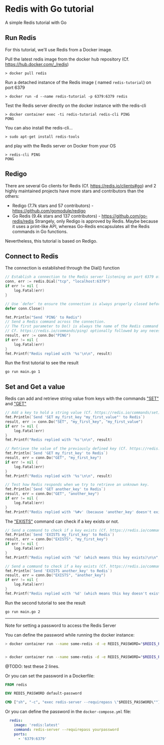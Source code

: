 # Redis with Go tutorial
A simple Redis tutorial with Go




## Run Redis

For this tutorial, we'll use Redis from a Docker image.


Pull the latest redis image from the docker hub repository (Cf. https://hub.docker.com/_/redis)
```
> docker pull redis
```

Run a detached instance of the Redis image ( named `redis-tutorial`) on port 6379
```
> docker run -d --name redis-tutorial -p 6379:6379 redis
```

Test the Redis server directly on the docker instance with the redis-cli
```
> docker container exec -ti redis-tutorial redis-cli PING
PONG
```

You can also install the redis-cli... 
```
> sudo apt-get install redis-tools
```

and play with the Redis server on Docker from your OS
```
> redis-cli PING
PONG
```


## Redigo

There are several Go clients for Redis (Cf. https://redis.io/clients#go) and 2 highly maintained projects have more stars and contributors than the others:
  - Redigo (7.7k stars and 57 contributors) - https://github.com/gomodule/redigo
  - Go Redis (9.4k stars and 137 contributors) - https://github.com/go-redis/redis
Strangely, only Redigo is approved by Redis. Maybe because it uses a print-like API, whereas Go-Redis encapsulates all the Redis commands in Go functions.

Nevertheless, this tutorial is based on Redigo.


## Connect to Redis

The connection is established through the Dial() function 

```go
// Establish a connection to the Redis server listening on port 6379 of the docker instance 'redis-tutorial'.
conn, err := redis.Dial("tcp", "localhost:6379")
if err != nil {
	log.Fatal(err)
}

// Use `defer` to ensure the connection is always properly closed before exiting the main() function.
defer conn.Close()

fmt.Println("Send 'PING' to Redis")
// Send a Redis command across the connection.
// The first parameter to Do() is always the name of the Redis command (here, the `PING` command,
// Cf. https://redis.io/commands/ping) optionally followed by any necessary arguments.
result, err := conn.Do("PING")
if err != nil {
	log.Fatal(err)
}
fmt.Printf("Redis replied with '%s'\n\n", result)
```

Run the first tutorial to see the result
```
go run main.go 1
```

## Set and Get a value

Redis can add and retrieve string value from keys with the commands ["SET"](https://redis.io/commands/set) 
and ["GET"](https://redis.io/commands/get)

```go
// Add a key to hold a string value (Cf. https://redis.io/commands/set)
fmt.Println(`Send 'SET my_first_key "my_first_value"' to Redis`)
result, err := conn.Do("SET", "my_first_key", "my_first_value")
if err != nil {
    log.Fatal(err)
}
fmt.Printf("Redis replied with '%s'\n\n", result)

// Retrieve the value of the previously defined key (Cf. https://redis.io/commands/get)
fmt.Println(`Send 'GET my_first_key' to Redis`)
result, err = conn.Do("GET", "my_first_key")
if err != nil {
    log.Fatal(err)
}
fmt.Printf("Redis replied with '%s'\n\n", result)

// Test how Redis responds when we try to retrieve an unknown key.
fmt.Println(`Send 'GET another_key' to Redis`)
result, err = conn.Do("GET", "another_key")
if err != nil {
    log.Fatal(err)
}
fmt.Printf("Redis replied with '%#v' (because 'another_key' doesn't exist in Redis)\n\n", result)
```

The ["EXISTS"](https://redis.io/commands/exists) command can check if a key exists or not.

```go
// Send a command to check if a key exists (Cf. https://redis.io/commands/exists)
fmt.Println(`Send 'EXISTS my_first_key' to Redis`)
result, err = conn.Do("EXISTS", "my_first_key")
if err != nil {
    log.Fatal(err)
}
fmt.Printf("Redis replied with '%d' (which means this key exists)\n\n", result)

// Send a command to check if a key exists (Cf. https://redis.io/commands/exists)
fmt.Println(`Send 'EXISTS another_key' to Redis`)
result, err = conn.Do("EXISTS", "another_key")
if err != nil {
    log.Fatal(err)
}
fmt.Printf("Redis replied with '%d' (which means this key doesn't exist)\n\n", result)
```

Run the second tutorial to see the result
```
go run main.go 2
```

----

Note for setting a password to access the Redis Server

You can define the password while running the docker instance:

```bash
> docker container run --name some-redis -d -e REDIS_PASSWORD="$REDIS_PASSWORD" redis sh -c 'exec redis-server --requirepass "$REDIS_PASSWORD"'      


> docker container run --name some-redis -d -e REDIS_PASSWORD="$REDIS_PASSWORD" redis redis-server
```

@TODO: test these 2 lines.

Or you can set the password in a Dockerfile:
```dockerfile
FROM redis

ENV REDIS_PASSWORD default-password

CMD ["sh", "-c", "exec redis-server --requirepass \"$REDIS_PASSWORD\""]
```


Or you can define the password in the `docker-compose.yml` file:
```yaml
  redis:
    image: 'redis:latest'
    command: redis-server --requirepass yourpassword
    ports:
      - '6379:6379'
```


